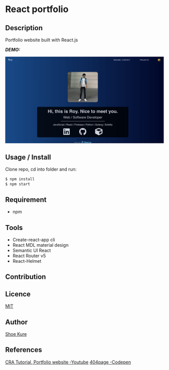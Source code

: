# React portfolio

## Description

Portfolio website built with React.js

***DEMO:***

![Demo](./src/img/190710ReactPortfolio.jpg)

## Usage / Install
Clone repo, cd into folder and run:

```console
$ npm install
$ npm start
```

## Requirement

- npm

## Tools

- Create-react-app cli
- React MDL material design
- Semantic UI React
- React Router v5
- React-Helmet

## Contribution

## Licence

[MIT](./LICENSE.txt)

## Author

[Shoe Kure](https://github.com/roy1210)

## References
[CRA Tutorial, Portfolio website -Youtube](https://www.youtube.com/watch?v=9AboneIxeM8&t=2s)
[404page -Codepen](https://codepen.io/salehriaz/pen/erJrZM)
